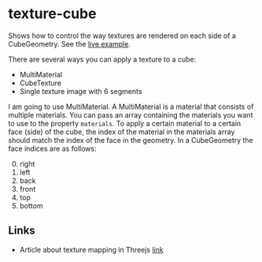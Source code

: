 # texture-cube

Shows how to control the way textures are rendered on each side of a CubeGeometry. See the [live example](https://abudaan.github.io/texture-cube/).

There are several ways you can apply a texture to a cube:

 - MultiMaterial
 - CubeTexture
 - Single texture image with 6 segments

I am going to use MultiMaterial. A MultiMaterial is a material that consists of multiple materials. You can pass an array containing the materials you want to use to the property `materials`. To apply a certain material to a certain face (side) of the cube, the index of the material in the materials array should match the index of the face in the geometry. In a CubeGeometry the face indices are as follows:

 0. right
 1. left
 2. back
 3. front
 4. top
 5. bottom



## Links
 - Article about texture mapping in Threejs [link](http://solutiondesign.com/blog/-/blogs/webgl-and-three-js-texture-mappi-1/)